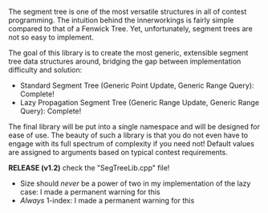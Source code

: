 The segment tree is one of the most versatile structures in all of contest programming. The intuition behind the innerworkings
is fairly simple compared to that of a Fenwick Tree. Yet, unfortunately, segment trees are not so easy to implement. 

The goal of this library is to create the most generic, extensible segment tree data structures around, bridging the gap 
between implementation difficulty and solution:
- Standard Segment Tree (Generic Point Update, Generic Range Query): Complete!
- Lazy Propagation Segment Tree (Generic Range Update, Generic Range Query): Complete!

The final library will be put into a single namespace and will be designed for ease of use. The beauty of such a library is that you do not even have to engage with its full spectrum of complexity if you need not! Default values are assigned to arguments based on typical contest requirements. 

**RELEASE (v1.2)** check the "SegTreeLib.cpp" file!

- Size should *never* be a power of two in my implementation of the lazy case: I made a permanent warning for this
- *Always* 1-index: I made a permanent warning for this
